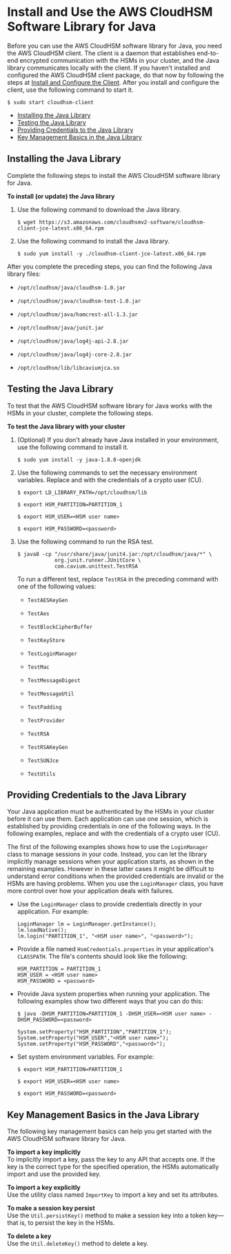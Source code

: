 # Install and Use the AWS CloudHSM Software Library for Java<a name="java-library-install"></a>

Before you can use the AWS CloudHSM software library for Java, you need the AWS CloudHSM client\. The client is a daemon that establishes end\-to\-end encrypted communication with the HSMs in your cluster, and the Java library communicates locally with the client\. If you haven't installed and configured the AWS CloudHSM client package, do that now by following the steps at [Install and Configure the Client](install-and-configure-client.md)\. After you install and configure the client, use the following command to start it\.

```
$ sudo start cloudhsm-client
```


+ [Installing the Java Library](#install-java-library)
+ [Testing the Java Library](#test-java-library)
+ [Providing Credentials to the Java Library](#java-library-credentials)
+ [Key Management Basics in the Java Library](#java-library-key-basics)

## Installing the Java Library<a name="install-java-library"></a>

Complete the following steps to install the AWS CloudHSM software library for Java\.

**To install \(or update\) the Java library**

1. Use the following command to download the Java library\.

   ```
   $ wget https://s3.amazonaws.com/cloudhsmv2-software/cloudhsm-client-jce-latest.x86_64.rpm
   ```

1. Use the following command to install the Java library\.

   ```
   $ sudo yum install -y ./cloudhsm-client-jce-latest.x86_64.rpm
   ```

After you complete the preceding steps, you can find the following Java library files:

+ `/opt/cloudhsm/java/cloudhsm-1.0.jar`

+ `/opt/cloudhsm/java/cloudhsm-test-1.0.jar`

+ `/opt/cloudhsm/java/hamcrest-all-1.3.jar`

+ `/opt/cloudhsm/java/junit.jar`

+ `/opt/cloudhsm/java/log4j-api-2.8.jar`

+ `/opt/cloudhsm/java/log4j-core-2.8.jar`

+ `/opt/cloudhsm/lib/libcaviumjca.so`

## Testing the Java Library<a name="test-java-library"></a>

To test that the AWS CloudHSM software library for Java works with the HSMs in your cluster, complete the following steps\.

**To test the Java library with your cluster**

1. \(Optional\) If you don't already have Java installed in your environment, use the following command to install it\.

   ```
   $ sudo yum install -y java-1.8.0-openjdk
   ```

1. Use the following commands to set the necessary environment variables\. Replace *<HSM user name>* and *<password>* with the credentials of a crypto user \(CU\)\.

   ```
   $ export LD_LIBRARY_PATH=/opt/cloudhsm/lib
   ```

   ```
   $ export HSM_PARTITION=PARTITION_1
   ```

   ```
   $ export HSM_USER=<HSM user name>
   ```

   ```
   $ export HSM_PASSWORD=<password>
   ```

1. Use the following command to run the RSA test\.

   ```
   $ java8 -cp "/usr/share/java/junit4.jar:/opt/cloudhsm/java/*" \
               org.junit.runner.JUnitCore \
               com.cavium.unittest.TestRSA
   ```

   To run a different test, replace `TestRSA` in the preceding command with one of the following values:

   + `TestAESKeyGen`

   + `TestAes`

   + `TestBlockCipherBuffer`

   + `TestKeyStore`

   + `TestLoginManager`

   + `TestMac`

   + `TestMessageDigest`

   + `TestMessageUtil`

   + `TestPadding`

   + `TestProvider`

   + `TestRSA`

   + `TestRSAKeyGen`

   + `TestSUNJce`

   + `TestUtils`

## Providing Credentials to the Java Library<a name="java-library-credentials"></a>

Your Java application must be authenticated by the HSMs in your cluster before it can use them\. Each application can use one session, which is established by providing credentials in one of the following ways\. In the following examples, replace *<HSM user name>* and *<password>* with the credentials of a crypto user \(CU\)\.

The first of the following examples shows how to use the `LoginManager` class to manage sessions in your code\. Instead, you can let the library implicitly manage sessions when your application starts, as shown in the remaining examples\. However in these latter cases it might be difficult to understand error conditions when the provided credentials are invalid or the HSMs are having problems\. When you use the `LoginManager` class, you have more control over how your application deals with failures\.

+ Use the `LoginManager` class to provide credentials directly in your application\. For example:

  ```
  LoginManager lm = LoginManager.getInstance();
  lm.loadNative();
  lm.login("PARTITION_1", "<HSM user name>", "<password>");
  ```

+ Provide a file named `HsmCredentials.properties` in your application's `CLASSPATH`\. The file's contents should look like the following:

  ```
  HSM_PARTITION = PARTITION_1
  HSM_USER = <HSM user name>
  HSM_PASSWORD = <password>
  ```

+ Provide Java system properties when running your application\. The following examples show two different ways that you can do this:

  ```
  $ java -DHSM_PARTITION=PARTITION_1 -DHSM_USER=<HSM user name> -DHSM_PASSWORD=<password>
  ```

  ```
  System.setProperty("HSM_PARTITION","PARTITION_1");
  System.setProperty("HSM_USER","<HSM user name>");
  System.setProperty("HSM_PASSWORD","<password>");
  ```

+ Set system environment variables\. For example:

  ```
  $ export HSM_PARTITION=PARTITION_1
  ```

  ```
  $ export HSM_USER=<HSM user name>
  ```

  ```
  $ export HSM_PASSWORD=<password>
  ```

## Key Management Basics in the Java Library<a name="java-library-key-basics"></a>

The following key management basics can help you get started with the AWS CloudHSM software library for Java\.

**To import a key implicitly**  
To implicitly import a key, pass the key to any API that accepts one\. If the key is the correct type for the specified operation, the HSMs automatically import and use the provided key\.

**To import a key explicitly**  
Use the utility class named `ImportKey` to import a key and set its attributes\.

**To make a session key persist**  
Use the `Util.persistKey()` method to make a session key into a token key—that is, to persist the key in the HSMs\.

**To delete a key**  
Use the `Util.deleteKey()` method to delete a key\.
